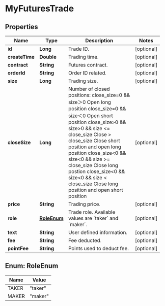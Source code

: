 
# MyFuturesTrade

## Properties

Name | Type | Description | Notes
------------ | ------------- | ------------- | -------------
**id** | **Long** | Trade ID. |  [optional]
**createTime** | **Double** | Trading time. |  [optional]
**contract** | **String** | Futures contract. |  [optional]
**orderId** | **String** | Order ID related. |  [optional]
**size** | **Long** | Trading size. |  [optional]
**closeSize** | **Long** | Number of closed positions:  close_size&#x3D;0 &amp;&amp; size＞0 Open long position close_size&#x3D;0 &amp;&amp; size＜0 Open short position close_size&gt;0 &amp;&amp; size&gt;0 &amp;&amp; size &lt;&#x3D; close_size Close &gt; close_size Close short position and open long position close_size&lt;0 &amp;&amp; size&lt;0 &amp;&amp; size &gt;&#x3D; close_size Close long postion close_size&lt;0 &amp;&amp; size&lt;0 &amp;&amp; size &lt; close_size Close long position and open short position |  [optional]
**price** | **String** | Trading price. |  [optional]
**role** | [**RoleEnum**](#RoleEnum) | Trade role. Available values are &#x60;taker&#x60; and &#x60;maker&#x60;. |  [optional]
**text** | **String** | User defined information. |  [optional]
**fee** | **String** | Fee deducted. |  [optional]
**pointFee** | **String** | Points used to deduct fee. |  [optional]

## Enum: RoleEnum

Name | Value
---- | -----
TAKER | &quot;taker&quot;
MAKER | &quot;maker&quot;

